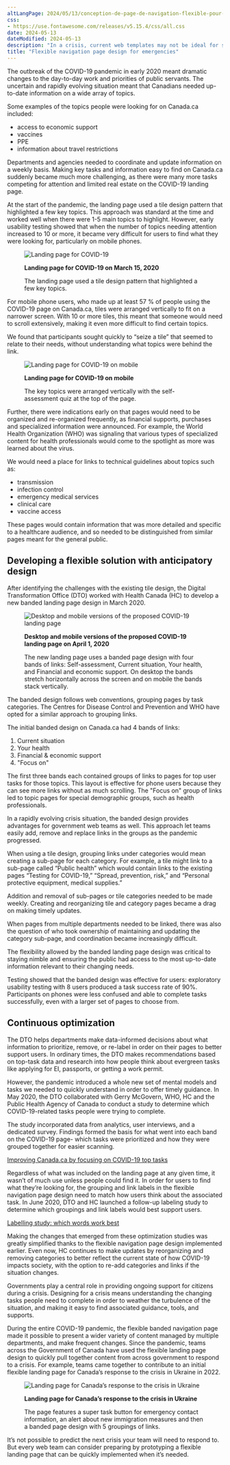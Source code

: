 ```yaml
---
altLangPage: 2024/05/13/conception-de-page-de-navigation-flexible-pour-les-urgences.html
css:
- https://use.fontawesome.com/releases/v5.15.4/css/all.css
date: 2024-05-13
dateModified: 2024-05-13
description: "In a crisis, current web templates may not be ideal for sharing complex, fast-changing information. Government teams should prototype a flexible landing page that is ready to be used when it’s needed."
title: "Flexible navigation page design for emergencies"
---
```

<p>The outbreak of the COVID-19 pandemic in early 2020 meant dramatic changes to the day-to-day work and priorities of public servants. The uncertain and rapidly evolving situation meant that Canadians needed up-to-date information on a wide array of topics.</p>
<p>Some examples of the topics people were looking for on Canada.ca included:</p>
<ul>
    <li>access to economic support</li>
    <li>vaccines</li>
    <li>PPE</li>
    <li>information about travel restrictions</li>
</ul>
<p>Departments and agencies needed to coordinate and update information on a weekly basis. Making key tasks and information easy to find on Canada.ca suddenly became much more challenging, as there were many more tasks competing for attention and limited real estate on the COVID-19 landing page.</p>
<p>At the start of the pandemic, the landing page used a tile design pattern that highlighted a few key topics. This approach was standard at the time and worked well when there were 1-5 main topics to highlight. However, early usability testing showed that when the number of topics needing attention increased to 10 or more, it became very difficult for users to find what they were looking for, particularly on mobile phones.</p>
<div class="row mrgn-tp-lg">
    <div class="col-md-8">
        <figure><img alt="Landing page for COVID-19" class="img-responsive" id="flex-nav-01" src="/images/flex-nav-01.png" />
            <figcaption class="well">
                <p><strong>Landing page for COVID-19 on March 15, 2020</strong></p>
                <p>The landing page used a tile design pattern that highlighted a few key topics. </p>
            </figcaption>
        </figure>
    </div>
</div>
<p>For mobile phone users, who made up at least 57 % of people using the COVID-19 page on Canada.ca, tiles were arranged vertically to fit on a narrower screen. With 10 or more tiles, this meant that someone would need to scroll extensively, making it even more difficult to find certain topics.</p>
<p>We found that participants sought quickly to “seize a tile” that seemed to relate to their needs, without understanding what topics were behind the link.</p>
<div class="row mrgn-tp-lg">
    <div class="col-md-8">
        <figure><img alt="Landing page for COVID-19 on mobile" class="img-responsive" id="flex-nav-02" src="/images/flex-nav-02.png" />
            <figcaption class="well">
                <p><strong>Landing page for COVID-19 on mobile</strong></p>
                <p>The key topics were arranged vertically with the self-assessment quiz at the top of the page.</p>
            </figcaption>
        </figure>
    </div>
</div>
<p>Further, there were indications early on that pages would need to be organized and re-organized frequently, as financial supports, purchases and specialized information  were announced. For example, the World Health Organization (WHO) was signaling that various types of specialized content for health professionals would come to the spotlight as more was learned about the virus.</p>
<p>We would need a place for links to technical guidelines about topics such as:</p>
<ul>
    <li>transmission</li>
    <li>infection control</li>
    <li>emergency medical services</li>
    <li>clinical care</li>
    <li>vaccine access</li>
</ul>
<p>These pages would contain information that was more detailed and specific to a healthcare audience, and so needed to be distinguished from similar pages meant for the general public.</p>
<h2>Developing a flexible solution with anticipatory design</h2>
<p>After identifying the challenges with the existing tile design, the Digital Transformation Office (DTO) worked with Health Canada (HC) to develop a new banded landing page design in March 2020.</p>
<div class="row mrgn-tp-lg">
    <div class="col-md-8">
        <figure><img alt="Desktop and mobile versions of the proposed COVID-19 landing page" class="img-responsive" id="flex-nav-03" src="/images/flex-nav-03.png" />
            <figcaption class="well">
                <p><strong>Desktop and mobile versions of the proposed COVID-19 landing page on April 1, 2020</strong></p>
                <p>The new landing page uses a banded page design with four bands of links: Self-assessment, Current situation, Your health, and Financial and economic support. On desktop the bands stretch horizontally across the screen and on mobile the bands stack vertically.</p>
            </figcaption>
        </figure>
    </div>
</div>
<p>The banded design follows web conventions, grouping pages by task categories. The Centres for Disease Control and Prevention and WHO have opted for a similar approach to grouping links.</p>
<p>The initial banded design on Canada.ca had 4 bands of links:</p>
<ol>
    <li>Current situation</li>
    <li>Your health</li>
    <li>Financial &amp; economic support</li>
    <li>"Focus on"</li>
</ol>
<p>The first three bands each contained groups of links to pages for top user tasks for those topics. This layout is effective for phone users because they can see more links without as much scrolling. The "Focus on" group of links led to topic pages for special demographic groups, such as health professionals.</p>
<p>In a rapidly evolving crisis situation, the banded design provides advantages for government web teams as well. This approach let teams easily add, remove and replace links in the groups as the pandemic progressed.</p>
<p>When using a tile design, grouping links under categories would mean creating a sub-page for each category. For example, a tile might link to a sub-page called “Public health” which would contain links to the  existing pages “Testing for COVID-19,” “Spread, prevention, risk,” and “Personal protective equipment, medical supplies.”</p>
<p>Addition and removal of sub-pages or tile categories needed to be made weekly. Creating and reorganizing  tile and category pages became a drag on making timely updates.</p>
<p>When pages from multiple departments needed to be linked, there was also the question of who took ownership of maintaining and updating the category sub-page, and coordination became increasingly difficult.</p>
<p>The flexibility allowed by the banded landing page design was critical to staying nimble and ensuring the public had access to the most up-to-date information relevant to their changing needs.</p>
<p>Testing showed that the banded design was effective for users: exploratory usability testing with 8 users produced a task success rate of 90%. Participants on phones were less confused and able to complete tasks successfully, even with a larger set of pages to choose from.</p>
<h2>Continuous optimization</h2>
<p>The DTO helps departments make data-informed decisions about what information to prioritize, remove, or re-label in order on their pages to better support users. In ordinary times, the DTO makes recommendations based on top-task data and research into how people think about evergreen tasks like applying for EI, passports, or getting a work permit.</p>
<p>However, the pandemic introduced a whole new set of mental models and tasks we needed to quickly understand in order to offer timely guidance. In May 2020, the DTO collaborated with Gerry McGovern, WHO, HC and the Public Health Agency of Canada to  conduct a study to determine which COVID-19-related tasks people were trying to complete.</p>
<p>The study incorporated data from analytics, user interviews, and a dedicated survey. Findings formed the basis for what went into each band on the COVID-19 page- which tasks were prioritized and how they were grouped together for easier scanning.</p>
<p><a href="/2020/09/24/COVID-top-tasks.html">Improving Canada.ca by focusing on COVID-19 top tasks</a></p>
<p>Regardless of what was included on the landing page at any given time, it wasn’t of much use unless people could find it. In order for users to find what they’re looking for, the grouping and link labels in the flexible navigation page design need to match how users think about the associated task. In June 2020, DTO and HC launched a follow-up labeling study to determine which groupings and link labels would best support users.</p>
<p><a href="/2020/10/02/labelling-study.html">Labelling study: which words work best</a></p>
<p>Making the changes that emerged from these optimization studies was greatly simplified thanks to the flexible navigation page design implemented earlier. Even now, HC continues to make updates by reorganizing and removing categories to better reflect the current state of how COVID-19 impacts society, with the option to  re-add categories and links if the situation changes.</p>
<p>Governments play a central role in providing ongoing support for citizens during a crisis. Designing for a crisis means understanding the changing tasks people need to complete in order to weather the turbulence of the situation, and making it easy to find associated guidance, tools, and supports.</p>
<p>During the entire COVID-19 pandemic, the flexible banded navigation page made it possible to present a wider variety of content managed by multiple departments, and make frequent changes. Since the pandemic, teams across the Government of Canada have used the flexible landing page design to quickly pull together content from across government to respond to a crisis. For example, teams came together to contribute to an initial  flexible landing page for Canada’s response to the crisis in Ukraine in 2022.</p>
<div class="row mrgn-tp-lg">
    <div class="col-md-8">
        <figure><img alt="Landing page for Canada’s response to the crisis in Ukraine" class="img-responsive" id="flex-nav-04" src="/images/flex-nav-04.png" />
            <figcaption class="well">
                <p><strong>Landing page for Canada’s response to the crisis in Ukraine</strong></p>
                <p>The page features a super task button for emergency contact information, an alert about new immigration measures and then a banded page design with 5 groupings of links.</p>
            </figcaption>
        </figure>
    </div>
</div>
<p>It’s not possible to predict the next crisis your team will need to respond to. But every web team can consider preparing by prototyping a flexible landing page that can be quickly implemented when it’s needed.</p>
